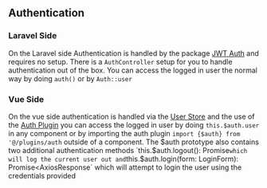## Authentication

### Laravel Side

On the Laravel side Authentication is handled by the package [JWT Auth](https://github.com/tymondesigns/jwt-auth) and
requires no setup. There is a `AuthController` setup for you to handle authentication out of the box. You can access the
logged in user the normal way by doing `auth()` or by `Auth::user`

### Vue Side

On the vue side authentication is handled via the [User Store](resources/ts/stores/user.ts) and the use of
the [Auth Plugin](resources/ts/plugins/auth.ts) you can access the logged in user by doing `this.$auth.user` in any
component or by importing the auth plugin `import {$auth} from '@/plugins/auth` outside of a component. The $auth
prototype also contains two additional authentication methods `this.$auth.logout(): Promise<void>` which will log the
current user
out and `this.$auth.login(form: LoginForm): Promise<AxiosResponse<AuthUser>` which will attempt to login the user using
the credentials provided  
